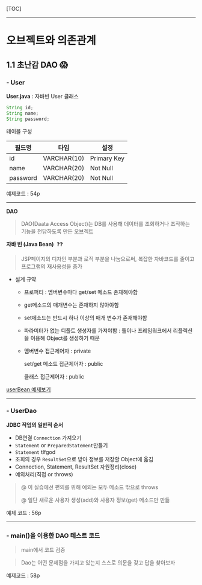 [TOC]

---

# 오브젝트와 의존관계 

## 1.1 초난감 DAO :scream:

### - User

**User.java** : 자바빈 User 클래스

```java
String id;
String name;
String password;
```

테이블 구성

| 필드명   | 타입        | 설정        |
| -------- | ----------- | ----------- |
| id       | VARCHAR(10) | Primary Key |
| name     | VARCHAR(20) | Not Null    |
| password | VARCHAR(20) | Not Null    |

예제코드 : 54p

---

**DAO**

> DAO(Daata Access Object)는 DB를 사용해 데이터를 조회하거나 조작하는 기능을 전담하도록 만든 오브젝트

**자바 빈 (Java Bean)** ​ :question::question:

> JSP페이지의 디자인 부분과 로직 부분을 나눔으로써, 복잡한 자바코드를 줄이고 프로그램의 재사용성을 증가

- 설계 규약

  - 프로퍼티 : 멤버변수마다 get/set 메소드 존재해야함

  - get메소드의 매개변수는 존재하지 않아야함

  - set메소드는 반드시 하나 이상의 매개 변수가 존재해야함

  - 파라미터가 없는 디폴트 생성자를 가져야함 : 툴이나 프레임워크에서 리플렉션을 이용해 Object를 생성하기 때문 

  - 멤버변수 접근제어자 : private

    set/get 메소드 접근제어자 : public

    클래스 접근제어자 : public

[userBean 예제보기](<https://dreamstorage.tistory.com/163?category=490900>)

---

### - UserDao

**JDBC 작업의 일반적 순서**

- DB연결 `Connection` 가져오기
- `Statement` or `PreparedStatement`만들기
- `Statement` tlfgod
- 조회의 경우 `ResultSet`으로 받아 정보를 저장할 Object에 옮김
- Connection, Statement, ResultSet 자원정리(close)
- 예외처리(직접 or throws)

> @ 이 실습에선 편의를 위해 예외는 모두 메소드 밖으로 throws
>
> @ 일단 새로운 사용자 생성(add)와 사용자 정보(get) 메소드만 만듦

예제 코드 : 56p

---

### - main()을 이용한 DAO 테스트 코드

> main에서 코드 검증

> Dao는 어떤 문제점을 가지고 있는지 스스로 의문을 갖고 답을 찾아보자

예제코드 : 58p
